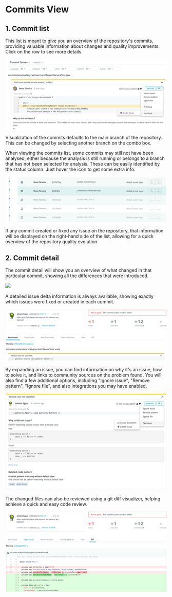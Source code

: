 # Commits View

## 1. Commit list

This list is meant to give you an overview of the repository's commits, providing valuable information about changes and quality improvements. Click on the row to see more details.

![](../../images/blobid0.png)

Visualization of the commits defaults to the main branch of the repository. This can be changed by selecting another branch on the combo box.

When viewing the commits list, some commits may still not have been analysed, either because the analysis is still running or belongs to a branch that has not been selected for analysis. These can be easily identified by the status column. Just hover the icon to get some extra info.

![](../../images/blobid1.png)

If any commit created or fixed any issue on the repository, that information will be displayed on the right-hand side of the list, allowing for a quick overview of the repository quality evolution.

## 2. Commit detail

The commit detail will show you an overview of what changed in that particular commit, showing all the differences that were introduced.

![](../../images/blobid2.png)

A detailed issue delta information is always available, showing exactly which issues were fixed or created in each commit.

![](../../images/Screen_Shot_2016-10-11_at_10.00.39.png)

By expanding an issue, you can find information on why it's an issue, how to solve it, and links to community sources on the problem found.
You will also find a few additional options, including "Ignore issue", "Remove pattern", "Ignore file", and also integrations you may have enabled.

![](../../images/Screen_Shot_2016-10-11_at_10.03.18.png)

The changed files can also be reviewed using a git diff visualizer, helping achieve a quick and easy code review.

![](../../images/Screen_Shot_2016-10-11_at_10.00.55.png)
